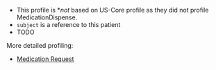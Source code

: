 
- This profile is **not* based on US-Core profile as they did not profile MedicationDispense.
- `subject` is a reference to this patient
- TODO

More detailed profiling:
- [Medication Request](StructureDefinition-VA.MHV.PHR.medicationRequest.html)

